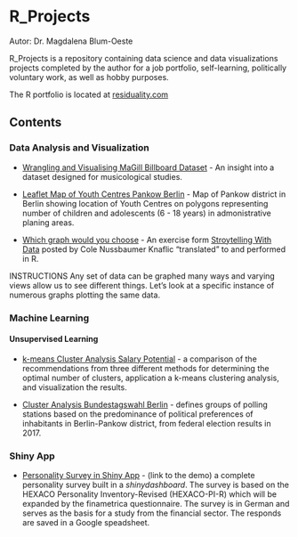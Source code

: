 # R_Projects
Autor: Dr. Magdalena Blum-Oeste

R_Projects is a repository containing data science and data visualizations projects completed by the author for a job portfolio, self-learning, politically voluntary work, as well as hobby purposes.

The R portfolio is located at [residuality.com](https://www.residuality.com/portfolio/)

## Contents

### Data Analysis and Visualization

* [Wrangling and Visualising MaGill Billboard Dataset](https://github.com/blumoestit/R_Projects/tree/master/1.%20Wrangling%20and%20Visualising%20MaGill%20Billboard%20Dataset) - An insight into a dataset designed for musicological studies.

* [Leaflet Map of Youth Centres Pankow Berlin](https://github.com/blumoestit/R_Projects/tree/master/4.%20Leaflet%20Map%20Youth%20Centres%20Pankow%20Berlin) - Map of Pankow district in Berlin showing location of Youth Centres on polygons representing number of children and adolescents (6 - 18 years) in admonistrative planing areas.

* [Which graph would you choose](https://github.com/blumoestit/R_Projects/tree/master/5.%20Which%20graph%20would%20you%20choose) - An exercise form [Stroytelling With Data](http://www.storytellingwithdata.com/) posted by Cole Nussbaumer Knaflic “translated” to and performed in R.

INSTRUCTIONS
Any set of data can be graphed many ways and varying views allow us to see different things. Let’s look at a specific instance of numerous graphs plotting the same data.


### Machine Learning

#### Unsupervised Learning

* [k-means Cluster Analysis Salary Potential](https://github.com/blumoestit/R_Projects/tree/master/2.%20k-means%20Cluster%20Analysis%20Salary%20Potential) - a comparison of the recommendations from three different methods for determining the optimal number of clusters, application a k-means clustering analysis, and visualization the results.

* [Cluster Analysis Bundestagswahl Berlin](https://github.com/blumoestit/R_Projects/tree/master/3.%20Cluster%20Analysis%20Bundestagswahl%20Berlin) - defines groups of polling stations based on the predominance of political preferences of inhabitants in Berlin-Pankow district, from federal election results in 2017.


### Shiny App

* [Personality Survey in Shiny App](https://blumoestit.shinyapps.io/Personality_Survey_demo-2/) - (link to the demo) a complete personality survey built in a *shinydashboard*. The survey is based on the HEXACO Personality Inventory-Revised (HEXACO-PI-R) which will be expanded by the finametrica questionnaire. The survey is in German and serves as the basis for a study from the financial sector. The responds are saved in a Google speadsheet.
